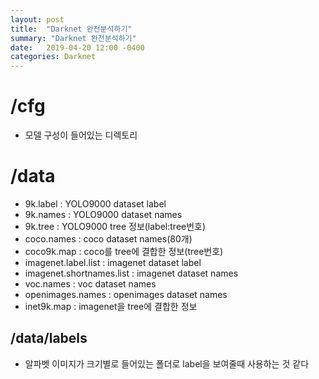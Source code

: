 ```yaml
---
layout: post
title:  "Darknet 완전분석하기"
summary: "Darknet 완전분석하기"
date:   2019-04-20 12:00 -0400
categories: Darknet
---
```


# /cfg
- 모델 구성이 들어있는 디렉토리

# /data
- 9k.label : YOLO9000 dataset label
- 9k.names : YOLO9000 dataset names
- 9k.tree : YOLO9000 tree 정보(label:tree번호)
- coco.names : coco dataset names(80개)
- coco9k.map : coco를 tree에 결합한 정보(tree번호)
- imagenet.label.list : imagenet dataset label
- imagenet.shortnames.list : imagenet dataset names
- voc.names : voc dataset names
- openimages.names : openimages dataset names
- inet9k.map : imagenet을 tree에 결합한 정보

## /data/labels
- 알파벳 이미지가 크기별로 들어있는 폴더로 label을 보여줄때 사용하는 것 같다
